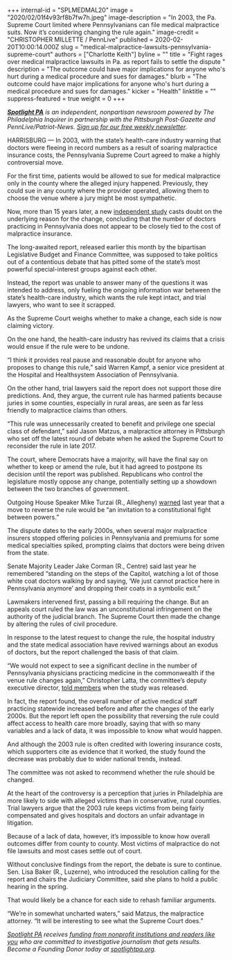 +++
internal-id = "SPLMEDMAL20"
image = "2020/02/01f4v93rf8b7fw7h.jpeg"
image-description = "In 2003, the Pa. Supreme Court limited where Pennsylvanians can file medical malpractice suits. Now it’s considering changing the rule again."
image-credit = "CHRISTOPHER MILLETTE / PennLive"
published = 2020-02-20T10:00:14.000Z
slug = "medical-malpractice-lawsuits-pennsylvania-supreme-court"
authors = ["Charlotte Keith"]
byline = ""
title = "Fight rages over medical malpractice lawsuits in Pa. as report fails to settle the dispute "
description = "The outcome could have major implications for anyone who's hurt during a medical procedure and sues for damages."
blurb = "The outcome could have major implications for anyone who's hurt during a medical procedure and sues for damages."
kicker = "Health"
linktitle = ""
suppress-featured = true
weight = 0
+++

<a href="https://www.spotlightpa.org/"><i><b>Spotlight PA</b></i></a><i> is an independent, nonpartisan newsroom powered by The Philadelphia Inquirer in partnership with the Pittsburgh Post-Gazette and PennLive/Patriot-News. </i><a href="https://www.spotlightpa.org/" target=_blank><i>Sign up for our free weekly newsletter</i></a><i>.</i>

HARRISBURG — In 2003, with the state’s health-care industry warning that doctors were fleeing in record numbers as a result of soaring malpractice insurance costs, the Pennsylvania Supreme Court agreed to make a highly controversial move.

For the first time, patients would be allowed to sue for medical malpractice only in the county where the alleged injury happened. Previously, they could sue in any county where the provider operated, allowing them to choose the venue where a jury might be most sympathetic.

Now, more than 15 years later, a new <a href="http://lbfc.legis.state.pa.us/Resources/Documents/Reports/656.pdf" target=_blank>independent study</a> casts doubt on the underlying reason for the change, concluding that the number of doctors practicing in Pennsylvania does not appear to be closely tied to the cost of malpractice insurance.

The long-awaited report, released earlier this month by the bipartisan Legislative Budget and Finance Committee, was supposed to take politics out of a contentious debate that has pitted some of the state’s most powerful special-interest groups against each other.

Instead, the report was unable to answer many of the questions it was intended to address, only fueling the ongoing information war between the state’s health-care industry, which wants the rule kept intact, and trial lawyers, who want to see it scrapped.

As the Supreme Court weighs whether to make a change, each side is now claiming victory.

On the one hand, the health-care industry has revived its claims that a crisis would ensue if the rule were to be undone.

<script src="https://www.spotlightpa.org/embed.js" async></script><div data-spl-embed-version="1" data-spl-src="https://www.spotlightpa.org/embeds/newsletter/"></div>

“I think it provides real pause and reasonable doubt for anyone who proposes to change this rule,” said Warren Kampf, a senior vice president at the Hospital and Healthsystem Association of Pennsylvania.

On the other hand, trial lawyers said the report does not support those dire predictions. And, they argue, the current rule has harmed patients because juries in some counties, especially in rural areas, are seen as far less friendly to malpractice claims than others.

“This rule was unnecessarily created to benefit and privilege one special class of defendant,” said Jason Matzus, a malpractice attorney in Pittsburgh who set off the latest round of debate when he asked the Supreme Court to reconsider the rule in late 2017.

The court, where Democrats have a majority, will have the final say on whether to keep or amend the rule, but it had agreed to postpone its decision until the report was published. Republicans who control the legislature mostly oppose any change, potentially setting up a showdown between the two branches of government.

Outgoing House Speaker Mike Turzai (R., Allegheny) <a href="https://kywnewsradio.radio.com/articles/news/pa-lawmakers-warn-state-supreme-court-court-possible-malpractice-insurance-crisis" target=_blank>warned</a> last year that a move to reverse the rule would be “an invitation to a constitutional fight between powers.”

The dispute dates to the early 2000s, when several major malpractice insurers stopped offering policies in Pennsylvania and premiums for some medical specialties spiked, prompting claims that doctors were being driven from the state.

Senate Majority Leader Jake Corman (R., Centre) said last year he remembered “standing on the steps of the Capitol, watching a lot of those white coat doctors walking by and saying, ‘We just cannot practice here in Pennsylvania anymore’ and dropping their coats in a symbolic exit.”

Lawmakers intervened first, passing a bill requiring the change. But an appeals court ruled the law was an unconstitutional infringement on the authority of the judicial branch. The Supreme Court then made the change by altering the rules of civil procedure.

In response to the latest request to change the rule, the hospital industry and the state medical association have revived warnings about an exodus of doctors, but the report challenged the basis of that claim.

“We would not expect to see a significant decline in the number of Pennsylvania physicians practicing medicine in the commonwealth if the venue rule changes again,” Christopher Latta, the committee’s deputy executive director, <a href="http://lbfc.legis.state.pa.us/Resources/Documents/Presentations/658.pdf" target=_blank>told members</a> when the study was released.

In fact, the report found, the overall number of active medical staff practicing statewide increased before and after the changes of the early 2000s. But the report left open the possibility that reversing the rule could affect access to health care more broadly, saying that with so many variables and a lack of data, it was impossible to know what would happen.

And although the 2003 rule is often credited with lowering insurance costs, which supporters cite as evidence that it worked, the study found the decrease was probably due to wider national trends, instead.

The committee was not asked to recommend whether the rule should be changed.

At the heart of the controversy is a perception that juries in Philadelphia are more likely to side with alleged victims than in conservative, rural counties. Trial lawyers argue that the 2003 rule keeps victims from being fairly compensated and gives hospitals and doctors an unfair advantage in litigation.

Because of a lack of data, however, it’s impossible to know how overall outcomes differ from county to county. Most victims of malpractice do not file lawsuits and most cases settle out of court.

Without conclusive findings from the report, the debate is sure to continue. Sen. Lisa Baker (R., Luzerne), who introduced the resolution calling for the report and chairs the Judiciary Committee, said she plans to hold a public hearing in the spring.

That would likely be a chance for each side to rehash familiar arguments.

“We’re in somewhat uncharted waters,” said Matzus, the malpractice attorney. “It will be interesting to see what the Supreme Court does.”

<script src="https://www.spotlightpa.org/embed.js" async></script><div data-spl-embed-version="1" data-spl-src="https://www.spotlightpa.org/embeds/tips/?tip_text=Do%20you%20have%20a%20tip%20about%20%3Cb%3Ewaste%2C%20fraud%2C%20or%20abuse%3C%2Fb%3E%20we%20should%20investigate%3F%20Tell%20us%20below."></div>

<a href="https://www.spotlightpa.org/"><i>Spotlight PA</i></a><i> receives </i><a href="https://www.spotlightpa.org/support"><i>funding from nonprofit institutions and readers like you</i></a><i> who are committed to investigative journalism that gets results. Become a Founding Donor today at </i><a href="https://www.spotlightpa.org/"><i>spotlightpa.org</i></a><i>.</i>
